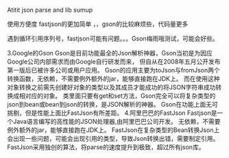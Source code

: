 Atitit json parse and lib sumup  

使用方便度  fastjson的更加简单
，，gson的比较麻烦些，代码量更多

遇到循环引用序列号，fastjson可能有问题。。。Gson梅雨哦测试，可能会好些。

3.Google的Gson
Gson是目前功能最全的Json解析神器，Gson当初是为因应Google公司内部需求而由Google自行研发而来，
但自从在2008年五月公开发布第一版后已被许多公司或用户应用。
Gson的应用主要为toJson与fromJson两个转换函数，无依赖，不需要例外额外的jar，能够直接跑在JDK上。
而在使用这种对象转换之前需先创建好对象的类型以及其成员才能成功的将JSON字符串成功转换成相对应的对象。
类里面只要有get和set方法，Gson完全可以将复杂类型的json到bean或bean到json的转换，是JSON解析的神器。
Gson在功能上面无可挑剔，但是性能上面比FastJson有所差距。
4.阿里巴巴的FastJson
Fastjson是一个Java语言编写的高性能的JSON处理器,由阿里巴巴公司开发。
无依赖，不需要例外额外的jar，能够直接跑在JDK上。
FastJson在复杂类型的Bean转换Json上会出现一些问题，可能会出现引用的类型，导致Json转换出错，需要制定引用。
FastJson采用独创的算法，将parse的速度提升到极致，超过所有json库。


